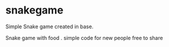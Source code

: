 # snakegame
Simple Snake game created in base. 

Snake game with food . simple code for new people 
free to share 
